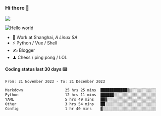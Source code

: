 ### Hi there 👋
![](https://komarev.com/ghpvc/?username=Xuhandsome)


<img src="https://github-readme-stats.vercel.app/api?username=XuHandsome&show_icons=true&theme=merko" alt="Hello world">

<br/>

- 🍻  Work at Shanghai, _A Linux SA_
- ⚡  Python / Vue / Shell
- ✍️  Blogger
- ♟  Chess / ping pong / LOL

#### Coding status last 30 days ⌨️

<!--START_SECTION:waka-->

```txt
From: 21 November 2023 - To: 21 December 2023

Markdown                   25 hrs 25 mins  ████████████▒░░░░░░░░░░░░   49.22 %
Python                     12 hrs 11 mins  ██████░░░░░░░░░░░░░░░░░░░   23.59 %
YAML                       5 hrs 49 mins   ██▓░░░░░░░░░░░░░░░░░░░░░░   11.28 %
Other                      3 hrs 54 mins   ██░░░░░░░░░░░░░░░░░░░░░░░   07.56 %
Config                     1 hr 40 mins    ▓░░░░░░░░░░░░░░░░░░░░░░░░   03.23 %
```

<!--END_SECTION:waka-->
